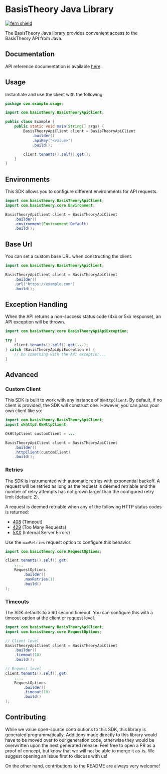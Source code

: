 # BasisTheory Java Library

[![fern shield](https://img.shields.io/badge/%F0%9F%8C%BF-Built%20with%20Fern-brightgreen)](https://buildwithfern.com?utm_source=github&utm_medium=github&utm_campaign=readme&utm_source=https%3A%2F%2Fgithub.com%2FBasis-Theory%2Fjava-sdk)

The BasisTheory Java library provides convenient access to the BasisTheory API from Java.

## Documentation

API reference documentation is available [here](https://api.basistheory.com).

## Usage

Instantiate and use the client with the following:

```java
package com.example.usage;

import com.basistheory.BasisTheoryApiClient;

public class Example {
    public static void main(String[] args) {
        BasisTheoryApiClient client = BasisTheoryApiClient
            .builder()
            .apiKey("<value>")
            .build();

        client.tenants().self().get();
    }
}
```

## Environments

This SDK allows you to configure different environments for API requests.

```java
import com.basistheory.BasisTheoryApiClient;
import com.basistheory.core.Environment;

BasisTheoryApiClient client = BasisTheoryApiClient
    .builder()
    .environment(Environment.Default)
    .build();
```

## Base Url

You can set a custom base URL when constructing the client.

```java
import com.basistheory.BasisTheoryApiClient;

BasisTheoryApiClient client = BasisTheoryApiClient
    .builder()
    .url("https://example.com")
    .build();
```

## Exception Handling

When the API returns a non-success status code (4xx or 5xx response), an API exception will be thrown.

```java
import com.basistheory.core.BasisTheoryApiApiException;

try {
    client.tenants().self().get(...);
} catch (BasisTheoryApiApiException e) {
    // Do something with the API exception...
}
```

## Advanced

### Custom Client

This SDK is built to work with any instance of `OkHttpClient`. By default, if no client is provided, the SDK will construct one. 
However, you can pass your own client like so:

```java
import com.basistheory.BasisTheoryApiClient;
import okhttp3.OkHttpClient;

OkHttpClient customClient = ...;

BasisTheoryApiClient client = BasisTheoryApiClient
    .builder()
    .httpClient(customClient)
    .build();
```

### Retries

The SDK is instrumented with automatic retries with exponential backoff. A request will be retried as long
as the request is deemed retriable and the number of retry attempts has not grown larger than the configured
retry limit (default: 2).

A request is deemed retriable when any of the following HTTP status codes is returned:

- [408](https://developer.mozilla.org/en-US/docs/Web/HTTP/Status/408) (Timeout)
- [429](https://developer.mozilla.org/en-US/docs/Web/HTTP/Status/429) (Too Many Requests)
- [5XX](https://developer.mozilla.org/en-US/docs/Web/HTTP/Status/500) (Internal Server Errors)

Use the `maxRetries` request option to configure this behavior.

```java
import com.basistheory.core.RequestOptions;

client.tenants().self().get(
    ...,
    RequestOptions
        .builder()
        .maxRetries(1)
        .build()
);
```

### Timeouts

The SDK defaults to a 60 second timeout. You can configure this with a timeout option at the client or request level.

```java
import com.basistheory.BasisTheoryApiClient;
import com.basistheory.core.RequestOptions;

// Client level
BasisTheoryApiClient client = BasisTheoryApiClient
    .builder()
    .tiemout(10)
    .build();

// Request level
client.tenants().self().get(
    ...,
    RequestOptions
        .builder()
        .timeout(10)
        .build()
);
```

## Contributing

While we value open-source contributions to this SDK, this library is generated programmatically.
Additions made directly to this library would have to be moved over to our generation code,
otherwise they would be overwritten upon the next generated release. Feel free to open a PR as
a proof of concept, but know that we will not be able to merge it as-is. We suggest opening
an issue first to discuss with us!

On the other hand, contributions to the README are always very welcome!